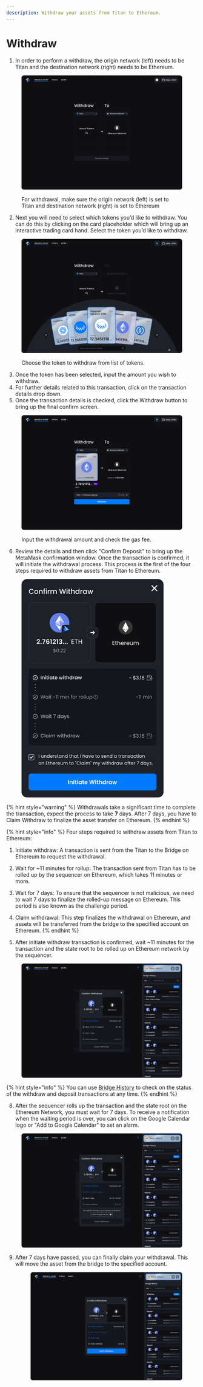 ```yaml
---
description: Withdraw your assets from Titan to Ethereum.
---
```


# Withdraw

1. In order to perform a withdraw, the origin network (left) needs to be Titan and the destination network (right) needs to be Ethereum.&#x20;

<figure><img src="../../../.gitbook/assets/11.png" alt=""><figcaption><p>For withdrawal, make sure the origin network (left) is set to Titan and destination network (right) is set to Ethereum</p></figcaption></figure>



2. Next you will need to select which tokens you’d like to withdraw. You can do this by clicking on the card placeholder which will bring up an interactive trading card hand. Select the token you’d like to withdraw.&#x20;

<figure><img src="../../../.gitbook/assets/12.png" alt=""><figcaption><p>Choose the token to withdraw from list of tokens.</p></figcaption></figure>



3. Once the token has been selected, input the amount you wish to withdraw.
4. For further details related to this transaction, click on the transaction details drop down.&#x20;
5. Once the transaction details is checked, click the Withdraw button to bring up the final confirm screen.

<figure><img src="../../../.gitbook/assets/13.png" alt=""><figcaption><p>Input the withdrawal amount and check the gas fee.</p></figcaption></figure>



6. Review the details and then click "Confirm Deposit" to bring up the MetaMask confirmation window. Once the transaction is confirmed, it will initiate the withdrawal process. This process is the first of the four steps required to withdraw assets from Titan to Ethereum.

<figure><img src="../../../.gitbook/assets/image (40).png" alt="" width="375"><figcaption></figcaption></figure>

{% hint style="warning" %}
Withdrawals take a significant time to complete the transaction, expect the process to take **7** days. After 7 days, you have to Claim Withdraw to finalize the asset transfer on Ethereum.
{% endhint %}

{% hint style="info" %}
Four steps required to withdraw assets from Titan to Ethereum:&#x20;

1. Initiate withdraw: A transaction is sent from the Titan to the Bridge on Ethereum to request the withdrawal.
2. Wait for \~11 minutes for rollup: The transaction sent from Titan has to be rolled up by the sequencer on Ethereum, which takes 11 minutes or more.
3. Wait for 7 days: To ensure that the sequencer is not malicious, we need to wait 7 days to finalize the rolled-up message on Ethereum. This period is also known as the challenge period.
4. Claim withdrawal: This step finalizes the withdrawal on Ethereum, and assets will be transferred from the bridge to the specified account on Ethereum.
{% endhint %}



7. After initiate withdraw transaction is confirmed, wait \~11 minutes for the transaction and the state root to be rolled up on Ethereum network by the sequencer.&#x20;

<figure><img src="../../../.gitbook/assets/image (42).png" alt=""><figcaption></figcaption></figure>

{% hint style="info" %}
You can use [Bridge History](../wallet.md#bridge-history) to check on the status of the withdraw and deposit transactions at any time.&#x20;
{% endhint %}



8. After the sequencer rolls up the transaction and the state root on the Ethereum Network, you must wait for 7 days. To receive a notification when the waiting period is over, you can click on the Google Calendar logo or "Add to Google Calendar" to set an alarm.&#x20;

<figure><img src="../../../.gitbook/assets/image (43).png" alt=""><figcaption></figcaption></figure>

9.  After 7 days have passed, you can finally claim your withdrawal. This will move the asset from the bridge to the specified  account.

    <figure><img src="../../../.gitbook/assets/image (44).png" alt=""><figcaption></figcaption></figure>

